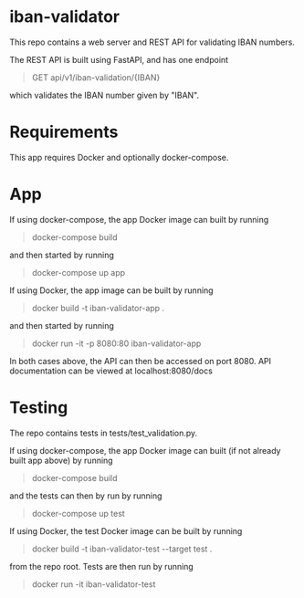 # iban-validator

This repo contains a web server and REST API for validating IBAN numbers.

The REST API is built using FastAPI, and has one endpoint 

> GET api/v1/iban-validation/{IBAN}

which validates the IBAN number given by "IBAN".


# Requirements

This app requires Docker and optionally docker-compose.


# App

If using docker-compose, the app Docker image can built by running

> docker-compose build

and then started by running

> docker-compose up app


If using Docker, the app image can be built by running

> docker build -t iban-validator-app .

and then started by running

> docker run -it -p 8080:80 iban-validator-app


In both cases above, the API can then be accessed on port 8080. API documentation can be viewed at localhost:8080/docs


# Testing

The repo contains tests in tests/test_validation.py. 

If using docker-compose, the app Docker image can built (if not already built app above) by running

> docker-compose build

and the tests can then by run by running

> docker-compose up test


If using Docker, the test Docker image can be built by running

> docker build -t iban-validator-test --target test .

from the repo root. Tests are then run by running

> docker run -it iban-validator-test